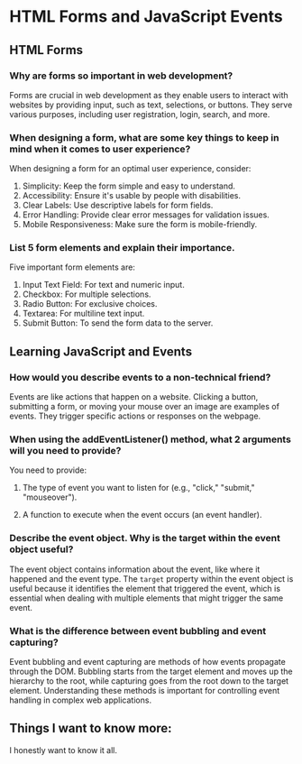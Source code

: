 # HTML Forms and JavaScript Events

## HTML Forms

### Why are forms so important in web development?

Forms are crucial in web development as they enable users to interact with websites by providing input, such as text, selections, or buttons. They serve various purposes, including user registration, login, search, and more.

### When designing a form, what are some key things to keep in mind when it comes to user experience?

When designing a form for an optimal user experience, consider:

1. Simplicity: Keep the form simple and easy to understand.
2. Accessibility: Ensure it's usable by people with disabilities.
3. Clear Labels: Use descriptive labels for form fields.
4. Error Handling: Provide clear error messages for validation issues.
5. Mobile Responsiveness: Make sure the form is mobile-friendly.

### List 5 form elements and explain their importance.

Five important form elements are:

1. Input Text Field: For text and numeric input.
2. Checkbox: For multiple selections.
3. Radio Button: For exclusive choices.
4. Textarea: For multiline text input.
5. Submit Button: To send the form data to the server.

## Learning JavaScript and Events

### How would you describe events to a non-technical friend?

Events are like actions that happen on a website. Clicking a button, submitting a form, or moving your mouse over an image are examples of events. They trigger specific actions or responses on the webpage.

### When using the addEventListener() method, what 2 arguments will you need to provide?

You need to provide:

1. The type of event you want to listen for (e.g., "click," "submit," "mouseover").

2. A function to execute when the event occurs (an event handler).

### Describe the event object. Why is the target within the event object useful?

The event object contains information about the event, like where it happened and the event type. The `target` property within the event object is useful because it identifies the element that triggered the event, which is essential when dealing with multiple elements that might trigger the same event.

### What is the difference between event bubbling and event capturing?

Event bubbling and event capturing are methods of how events propagate through the DOM. Bubbling starts from the target element and moves up the hierarchy to the root, while capturing goes from the root down to the target element. Understanding these methods is important for controlling event handling in complex web applications.

## Things I want to know more:

I honestly want to know it all.
